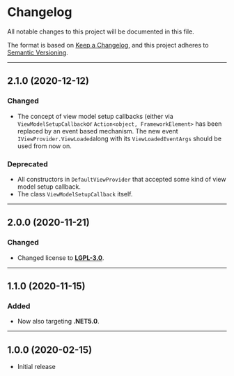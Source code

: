 # Changelog

All notable changes to this project will be documented in this file.

The format is based on [Keep a Changelog](https://keepachangelog.com/en/1.0.0/), and this project adheres to [Semantic Versioning](https://semver.org/spec/v2.0.0.html).
___

## 2.1.0 (2020-12-12)

### Changed

- The concept of view model setup callbacks (either via `ViewModelSetupCallback`or `Action<object, FrameworkElement>` has been replaced by an event based mechanism. The new event `IViewProvider.ViewLoaded`along with its `ViewLoadedEventArgs` should be used from now on.

###  Deprecated

- All constructors in `DefaultViewProvider` that accepted some kind of view model setup callback.
- The class `ViewModelSetupCallback` itself.
___

## 2.0.0 (2020-11-21)

### Changed

- Changed license to [**LGPL-3.0**](https://www.gnu.org/licenses/lgpl-3.0.html).
___

## 1.1.0 (2020-11-15)

### Added

- Now also targeting **.NET5.0**.
___

## 1.0.0 (2020-02-15)

- Initial release